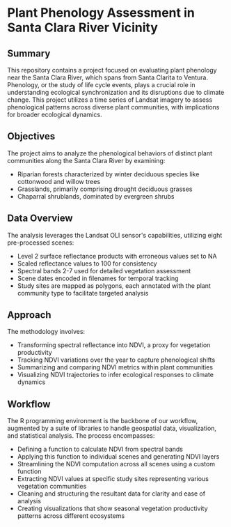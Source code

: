 # Plant Phenology Assessment in Santa Clara River Vicinity

## Summary
This repository contains a project focused on evaluating plant phenology near the Santa Clara River, which spans from Santa Clarita to Ventura. Phenology, or the study of life cycle events, plays a crucial role in understanding ecological synchronization and its disruptions due to climate change. This project utilizes a time series of Landsat imagery to assess phenological patterns across diverse plant communities, with implications for broader ecological dynamics.

## Objectives
The project aims to analyze the phenological behaviors of distinct plant communities along the Santa Clara River by examining:
- Riparian forests characterized by winter deciduous species like cottonwood and willow trees
- Grasslands, primarily comprising drought deciduous grasses
- Chaparral shrublands, dominated by evergreen shrubs
  
## Data Overview
The analysis leverages the Landsat OLI sensor's capabilities, utilizing eight pre-processed scenes:
- Level 2 surface reflectance products with erroneous values set to NA
- Scaled reflectance values to 100 for consistency
- Spectral bands 2-7 used for detailed vegetation assessment
- Scene dates encoded in filenames for temporal tracking
- Study sites are mapped as polygons, each annotated with the plant community type to facilitate targeted analysis

## Approach
The methodology involves:
- Transforming spectral reflectance into NDVI, a proxy for vegetation productivity
- Tracking NDVI variations over the year to capture phenological shifts
- Summarizing and comparing NDVI metrics within plant communities
- Visualizing NDVI trajectories to infer ecological responses to climate dynamics

## Workflow
The R programming environment is the backbone of our workflow, augmented by a suite of libraries to handle geospatial data, visualization, and statistical analysis. The process encompasses:
- Defining a function to calculate NDVI from spectral bands
- Applying this function to individual scenes and generating NDVI layers
- Streamlining the NDVI computation across all scenes using a custom function
- Extracting NDVI values at specific study sites representing various vegetation communities
- Cleaning and structuring the resultant data for clarity and ease of analysis
- Creating visualizations that show seasonal vegetation productivity patterns across different ecosystems
